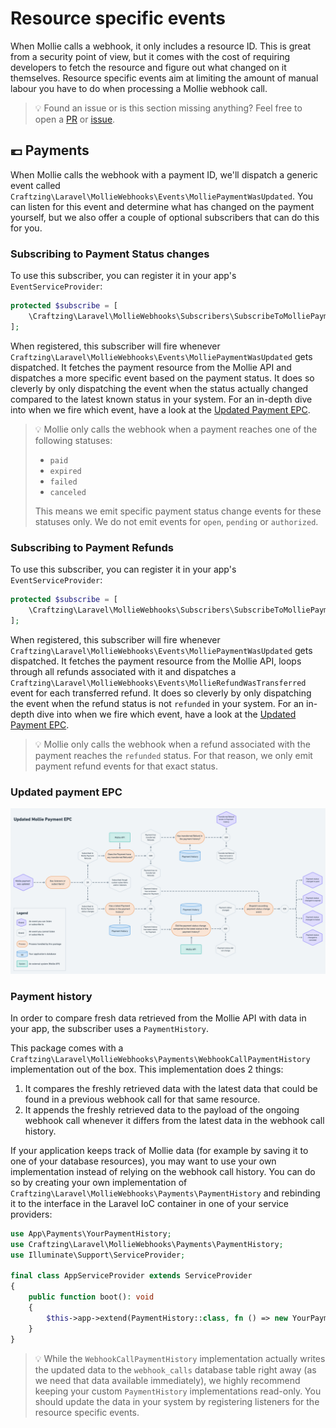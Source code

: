 Resource specific events
===

When Mollie calls a webhook, it only includes a resource ID. This is great from a security point of view, but it comes 
with the cost of requiring developers to fetch the resource and figure out what changed on it themselves. Resource 
specific events aim at limiting the amount of manual labour you have to do when processing a Mollie webhook call.

> 💡 Found an issue or is this section missing anything? Feel free to open a
> [PR](https://github.com/craftzing/laravel-mollie-webhooks/compare) or
> [issue](https://github.com/craftzing/laravel-mollie-webhooks/issues/new).

## 💶 Payments

When Mollie calls the webhook with a payment ID, we'll dispatch a generic event called 
`Craftzing\Laravel\MollieWebhooks\Events\MolliePaymentWasUpdated`. You can listen for this event and determine what has
changed on the payment yourself, but we also offer a couple of optional subscribers that can do this for you.

### Subscribing to Payment Status changes

To use this subscriber, you can register it in your app's `EventServiceProvider`:
```php
protected $subscribe = [
    \Craftzing\Laravel\MollieWebhooks\Subscribers\SubscribeToMolliePaymentStatusChanges::class,
];
```

When registered, this subscriber will fire whenever `Craftzing\Laravel\MollieWebhooks\Events\MolliePaymentWasUpdated` 
gets dispatched. It fetches the payment resource from the Mollie API and dispatches a more specific event based on the 
payment status. It does so cleverly by only dispatching the event when the status actually changed compared to the 
latest known status in your system. For an in-depth dive into when we fire which event, have a look at the 
[Updated Payment EPC](#updated-payment-epc).

> 💡 Mollie only calls the webhook when a payment reaches one of the following statuses:
> - `paid`
> - `expired`
> - `failed`
> - `canceled`
> 
> This means we emit specific payment status change events for these statuses only. We do not emit events for `open`,
> `pending` or `authorized`.

### Subscribing to Payment Refunds

To use this subscriber, you can register it in your app's `EventServiceProvider`:
```php
protected $subscribe = [
    \Craftzing\Laravel\MollieWebhooks\Subscribers\SubscribeToMolliePaymentRefunds::class,
];
```

When registered, this subscriber will fire whenever `Craftzing\Laravel\MollieWebhooks\Events\MolliePaymentWasUpdated`
gets dispatched. It fetches the payment resource from the Mollie API, loops through all refunds associated with it and
dispatches a `Craftzing\Laravel\MollieWebhooks\Events\MollieRefundWasTransferred` event for each transferred refund. It 
does so cleverly by only dispatching the event when the refund status is not `refunded` in your system. For an in-depth 
dive into when we fire which event, have a look at the [Updated Payment EPC](#updated-payment-epc).

> 💡 Mollie only calls the webhook when a refund associated with the payment reaches the `refunded` status. For that 
> reason, we only emit payment refund events for that exact status.

### Updated payment EPC

![Updated Payment EPC](/art/updated-payment-epc.png)

### Payment history

In order to compare fresh data retrieved from the Mollie API with data in your app, the subscriber uses a
`PaymentHistory`.

This package comes with a `Craftzing\Laravel\MollieWebhooks\Payments\WebhookCallPaymentHistory` implementation out of 
the box. This implementation does 2 things:
1. It compares the freshly retrieved data with the latest data that could be found in a previous webhook call 
   for that same resource.
2. It appends the freshly retrieved data to the payload of the ongoing webhook call whenever it differs from 
   the latest data in the webhook call history.

If your application keeps track of Mollie data (for example by saving it to one of your database resources), you may 
want to use your own implementation instead of relying on the webhook call history. You can do so by creating your own 
implementation of `Craftzing\Laravel\MollieWebhooks\Payments\PaymentHistory` and rebinding it to the interface in the 
Laravel IoC container in one of your service providers:
```php
use App\Payments\YourPaymentHistory;
use Craftzing\Laravel\MollieWebhooks\Payments\PaymentHistory;
use Illuminate\Support\ServiceProvider;

final class AppServiceProvider extends ServiceProvider
{
    public function boot(): void
    {
        $this->app->extend(PaymentHistory::class, fn () => new YourPaymentHistory());
    }
}
```

> 💡 While the `WebhookCallPaymentHistory` implementation actually writes the updated data to the `webhook_calls` 
> database table right away (as we need that data available immediately), we highly recommend keeping your custom 
> `PaymentHistory` implementations read-only. You should update the data in your system by registering listeners for 
> the resource specific events.
